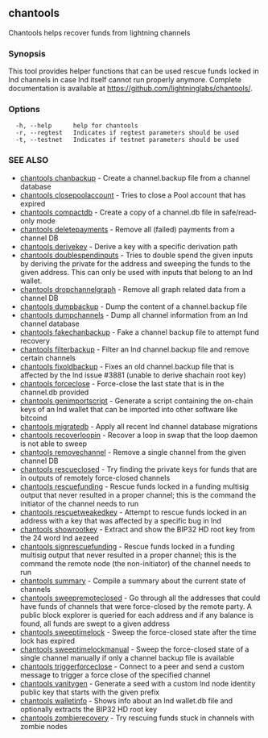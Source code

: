 ## chantools

Chantools helps recover funds from lightning channels

### Synopsis

This tool provides helper functions that can be used rescue
funds locked in lnd channels in case lnd itself cannot run properly anymore.
Complete documentation is available at https://github.com/lightninglabs/chantools/.

### Options

```
  -h, --help      help for chantools
  -r, --regtest   Indicates if regtest parameters should be used
  -t, --testnet   Indicates if testnet parameters should be used
```

### SEE ALSO

* [chantools chanbackup](chantools_chanbackup.md)	 - Create a channel.backup file from a channel database
* [chantools closepoolaccount](chantools_closepoolaccount.md)	 - Tries to close a Pool account that has expired
* [chantools compactdb](chantools_compactdb.md)	 - Create a copy of a channel.db file in safe/read-only mode
* [chantools deletepayments](chantools_deletepayments.md)	 - Remove all (failed) payments from a channel DB
* [chantools derivekey](chantools_derivekey.md)	 - Derive a key with a specific derivation path
* [chantools doublespendinputs](chantools_doublespendinputs.md)	 - Tries to double spend the given inputs by deriving the private for the address and sweeping the funds to the given address. This can only be used with inputs that belong to an lnd wallet.
* [chantools dropchannelgraph](chantools_dropchannelgraph.md)	 - Remove all graph related data from a channel DB
* [chantools dumpbackup](chantools_dumpbackup.md)	 - Dump the content of a channel.backup file
* [chantools dumpchannels](chantools_dumpchannels.md)	 - Dump all channel information from an lnd channel database
* [chantools fakechanbackup](chantools_fakechanbackup.md)	 - Fake a channel backup file to attempt fund recovery
* [chantools filterbackup](chantools_filterbackup.md)	 - Filter an lnd channel.backup file and remove certain channels
* [chantools fixoldbackup](chantools_fixoldbackup.md)	 - Fixes an old channel.backup file that is affected by the lnd issue #3881 (unable to derive shachain root key)
* [chantools forceclose](chantools_forceclose.md)	 - Force-close the last state that is in the channel.db provided
* [chantools genimportscript](chantools_genimportscript.md)	 - Generate a script containing the on-chain keys of an lnd wallet that can be imported into other software like bitcoind
* [chantools migratedb](chantools_migratedb.md)	 - Apply all recent lnd channel database migrations
* [chantools recoverloopin](chantools_recoverloopin.md)	 - Recover a loop in swap that the loop daemon is not able to sweep
* [chantools removechannel](chantools_removechannel.md)	 - Remove a single channel from the given channel DB
* [chantools rescueclosed](chantools_rescueclosed.md)	 - Try finding the private keys for funds that are in outputs of remotely force-closed channels
* [chantools rescuefunding](chantools_rescuefunding.md)	 - Rescue funds locked in a funding multisig output that never resulted in a proper channel; this is the command the initiator of the channel needs to run
* [chantools rescuetweakedkey](chantools_rescuetweakedkey.md)	 - Attempt to rescue funds locked in an address with a key that was affected by a specific bug in lnd
* [chantools showrootkey](chantools_showrootkey.md)	 - Extract and show the BIP32 HD root key from the 24 word lnd aezeed
* [chantools signrescuefunding](chantools_signrescuefunding.md)	 - Rescue funds locked in a funding multisig output that never resulted in a proper channel; this is the command the remote node (the non-initiator) of the channel needs to run
* [chantools summary](chantools_summary.md)	 - Compile a summary about the current state of channels
* [chantools sweepremoteclosed](chantools_sweepremoteclosed.md)	 - Go through all the addresses that could have funds of channels that were force-closed by the remote party. A public block explorer is queried for each address and if any balance is found, all funds are swept to a given address
* [chantools sweeptimelock](chantools_sweeptimelock.md)	 - Sweep the force-closed state after the time lock has expired
* [chantools sweeptimelockmanual](chantools_sweeptimelockmanual.md)	 - Sweep the force-closed state of a single channel manually if only a channel backup file is available
* [chantools triggerforceclose](chantools_triggerforceclose.md)	 - Connect to a peer and send a custom message to trigger a force close of the specified channel
* [chantools vanitygen](chantools_vanitygen.md)	 - Generate a seed with a custom lnd node identity public key that starts with the given prefix
* [chantools walletinfo](chantools_walletinfo.md)	 - Shows info about an lnd wallet.db file and optionally extracts the BIP32 HD root key
* [chantools zombierecovery](chantools_zombierecovery.md)	 - Try rescuing funds stuck in channels with zombie nodes

